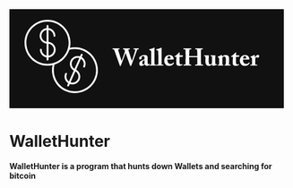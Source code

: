 <img src="./images/thumbnail.png"/>
<b></br>

# WalletHunter
WalletHunter is a program that hunts down Wallets and searching for bitcoin
